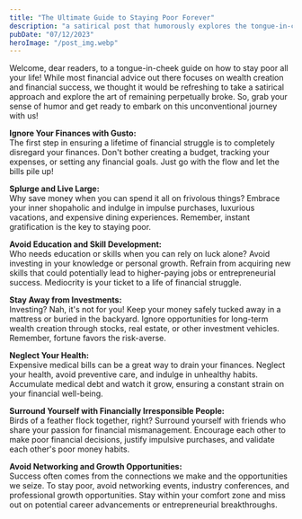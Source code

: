 ```yaml
---
title: "The Ultimate Guide to Staying Poor Forever"
description: "a satirical post that humorously explores the tongue-in-cheek strategies to ensure a lifetime of financial struggle, reminding readers of the importance of responsible financial management..."
pubDate: "07/12/2023"
heroImage: "/post_img.webp"
---
```

Welcome, dear readers, to a tongue-in-cheek guide on how to stay poor all your life! While most financial advice out there focuses on wealth creation and financial success, we thought it would be refreshing to take a satirical approach and explore the art of remaining perpetually broke. So, grab your sense of humor and get ready to embark on this unconventional journey with us!

**Ignore Your Finances with Gusto:**  
The first step in ensuring a lifetime of financial struggle is to completely disregard your finances. Don't bother creating a budget, tracking your expenses, or setting any financial goals. Just go with the flow and let the bills pile up!

**Splurge and Live Large:**  
Why save money when you can spend it all on frivolous things? Embrace your inner shopaholic and indulge in impulse purchases, luxurious vacations, and expensive dining experiences. Remember, instant gratification is the key to staying poor.

**Avoid Education and Skill Development:**  
Who needs education or skills when you can rely on luck alone? Avoid investing in your knowledge or personal growth. Refrain from acquiring new skills that could potentially lead to higher-paying jobs or entrepreneurial success. Mediocrity is your ticket to a life of financial struggle.

**Stay Away from Investments:**  
Investing? Nah, it's not for you! Keep your money safely tucked away in a mattress or buried in the backyard. Ignore opportunities for long-term wealth creation through stocks, real estate, or other investment vehicles. Remember, fortune favors the risk-averse.

**Neglect Your Health:**  
Expensive medical bills can be a great way to drain your finances. Neglect your health, avoid preventive care, and indulge in unhealthy habits. Accumulate medical debt and watch it grow, ensuring a constant strain on your financial well-being.

**Surround Yourself with Financially Irresponsible People:**  
Birds of a feather flock together, right? Surround yourself with friends who share your passion for financial mismanagement. Encourage each other to make poor financial decisions, justify impulsive purchases, and validate each other's poor money habits.

**Avoid Networking and Growth Opportunities:**  
Success often comes from the connections we make and the opportunities we seize. To stay poor, avoid networking events, industry conferences, and professional growth opportunities. Stay within your comfort zone and miss out on potential career advancements or entrepreneurial breakthroughs.